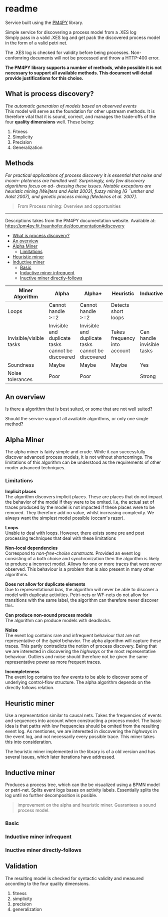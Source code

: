 # readme <!-- omit in toc -->
Service built using the [PM4PY](https://github.com/pm4py) library.  

Simple service for discovering a process model from a .XES log  
Simply pass in a valid .XES log and get pack the discovered process model in the form of a valid petri net.  

The .XES log is checked for validity before being processes. Non-confomring documents will not be processed and throw a HTTP-400 error.

**The PM4PY library supports a number of methods, while possible it is not necessary to support all available methods. This document will detail provide justifications for this choise.**

## What is process discovery?
*The automatic generation of models based on observed events*   
This model will serve as the foundation for other upstream methods. It is therefore vital that it is sound, correct, and manages the trade-offs of the four **quality dimensions** well.  These being:
1. Fitness
2. Simplicity
3. Precision
4. Generalization


## Methods <!-- omit in toc -->

*For practical applications of process discovery it is essential that noise and incom- pleteness are handled well. Surprisingly, only few discovery algorithms focus on ad- dressing these issues. Notable exceptions are heuristic mining [Weijters and Aalst 2003], fuzzy mining [G ¨unther and Aalst 2007], and genetic process mining [Medeiros et al. 2007].*
> From Process mining: Overview and opportunities

---

Descriptions takes from the PM4PY documentation website. Available at: https://pm4py.fit.fraunhofer.de/documentation#discovery

- [What is process discovery?](#what-is-process-discovery)
- [An overview](#an-overview)
- [Alpha Miner](#alpha-miner)
  - [Limitations](#limitations)
- [Heuristic miner](#heuristic-miner)
- [Inductive miner](#inductive-miner)
  - [Basic](#basic)
  - [Inductive miner infrequent](#inductive-miner-infrequent)
  - [Inuctive miner directly-follows](#inuctive-miner-directly-follows)

| Miner Algorithm         | Alpha                                              | Alpha+                                             | Heuristic                    | Inductive                  |
| ----------------------- | -------------------------------------------------- | -------------------------------------------------- | ---------------------------- | -------------------------- |
| Loops                   | Cannot handle >=2                                  | Cannot handle >=2                                  | Detects short loops          |                            |
| Invisible/visible tasks | Invisible and duplicate tasks cannot be discovered | Invisible and duplicate tasks cannot be discovered | Takes frequency into account | Can handle invisible tasks |
| Soundness               | Maybe                                              | Maybe                                              | Maybe                        | Yes                        |
| Noise tolerances        | Poor                                               | Poor                                               |                              | Strong                     |


## An overview
Is there a algorithm that is best suited, or some that are not well suited? 

Should the service support all available algorithms, or only one single method?

## Alpha Miner
 The alpha miner is fairly simple and crude. While it can successfully discover advanced process models, it is not without shortcomings. The limitations of this algorithm can be understood as the requirements of other moder advanced techniques.
### Limitations
**Implicit places**  
The algorithm discovers implicit places. These are places that do not impact the behavior of the model if they were to be omited. I.e, the actual set of traces produced by the model is not impacted if these places were to be removed. They therefore add no value, whilst increasing complexity. We always want the simplest model possible (occam's razor).

**Loops**  
Unable to deal with loops. However, there exists some pre and post processing techniques that deal with these limitations

**Non-local dependencies**  
Correspond to *non-free-choise constructs*. Provided an event log consisting of a both choise and synchronization then the algorithm is likely to produce a incorrect model. Allows for one or more traces that were never observed. This behaviour is a problem that is also present in many other algorithms. 

**Does not allow for duplicate elements**    
Due to representational bias, the algorithm will never be able to discover a model with duplicate activities.
Petri-nets or WF-nets do not allow for transitions with the same label, the algorithm can therefore never discover this. 

**Can produce non-sound process models**  
The algorithm can produce models with deadlocks.  

**Noise**  
The event log contains rare and infrequent behaviour that are not representative of the *typial* behavior. The alpha algorithm will capture these traces. This partly contradicts the notion of process discovery. Being that we are interested in discovering the *highways* or the most representative behaviour. Outliers and noise should therefore not be given the same representative power as more frequent traces.

**Incompleteness**  
The event log contains too few events to be able to discover some of underlying control-flow structure. The alpha algorithm depends on the directly follows relation. 

## Heuristic miner
Use a representation similar to causal nets. Takes the frequencies of events and sequences into account when constructing a process model. The basic idea is that paths with low frequencies should be omited from the resulting event log. As mentiones, we are interested in discovering the *highways* in the event log, and not necessarily every possible trace. This miner takes this into consideration.

The heuristic miner implemented in the library is of a old version and has several issues, which later iterations have addressed.

## Inductive miner
Produces a process tree, which can the be visualized using a BPMN model or petri-net.
Splits event logs bases on activity labels. Essentially splits the log until no further decomposition is posible. 
> improvement on the alpha and heuristic miner.
Guarantees a sound process model.
### Basic

### Inductive miner infrequent

 
### Inuctive miner directly-follows
 
 

## Validation <!-- omit in toc -->
The resulting model is checked for syntactic validity and measured according to the four quality dimensions.
1. fitness
2. simplicity
3. precision
4. generalization       